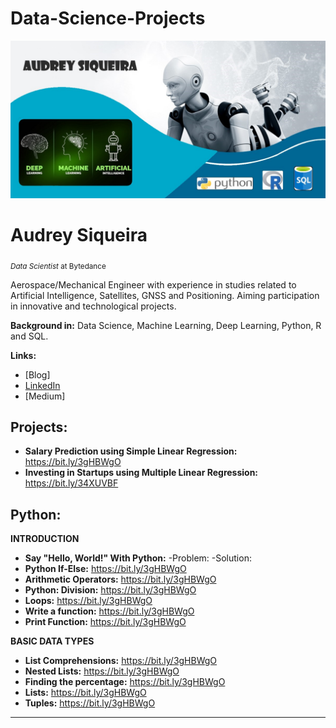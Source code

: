 # Data-Science-Projects

<p align="center">
  <img src="banner1.jpg" >
</p>

# Audrey Siqueira
<sub>*Data Scientist* at Bytedance </sub>

Aerospace/Mechanical Engineer with experience in studies related to Artificial Intelligence, Satellites, GNSS and Positioning.
Aiming participation in innovative and technological projects. 

**Background in:** Data Science, Machine Learning, Deep Learning, Python, R and SQL. 
 
 **Links:**
* [Blog]
* [LinkedIn](https://www.linkedin.com/in/audrey-siqueira-b5341ba3/)
* [Medium]


## Projects:
* **Salary Prediction using Simple Linear Regression:** https://bit.ly/3gHBWgO
* **Investing in Startups using Multiple Linear Regression:** https://bit.ly/34XUVBF 


## Python:
**INTRODUCTION**
* **Say "Hello, World!" With Python:** 
-Problem:
-Solution:
* **Python If-Else:** https://bit.ly/3gHBWgO
* **Arithmetic Operators:** https://bit.ly/3gHBWgO
* **Python: Division:** https://bit.ly/3gHBWgO
* **Loops:** https://bit.ly/3gHBWgO
* **Write a function:** https://bit.ly/3gHBWgO
* **Print Function:** https://bit.ly/3gHBWgO

**BASIC DATA TYPES**
* **List Comprehensions:** https://bit.ly/3gHBWgO
* **Nested Lists:** https://bit.ly/3gHBWgO
* **Finding the percentage:** https://bit.ly/3gHBWgO
* **Lists:** https://bit.ly/3gHBWgO
* **Tuples:** https://bit.ly/3gHBWgO


---
